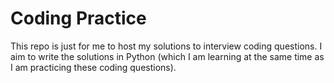 # Coding Practice

This repo is just for me to host my solutions to interview coding questions. I aim to write the solutions in Python (which I am learning at the same time as I am practicing these coding questions).